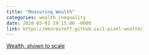 ```yaml
---
title: "Measuring Wealth"
categories: wealth inequality
date: 2020-05-01 19:15:00 -0000
link: https://mkorostoff.github.io/1-pixel-wealth/
---
```

[Wealth, shown to scale](https://mkorostoff.github.io/1-pixel-wealth/)